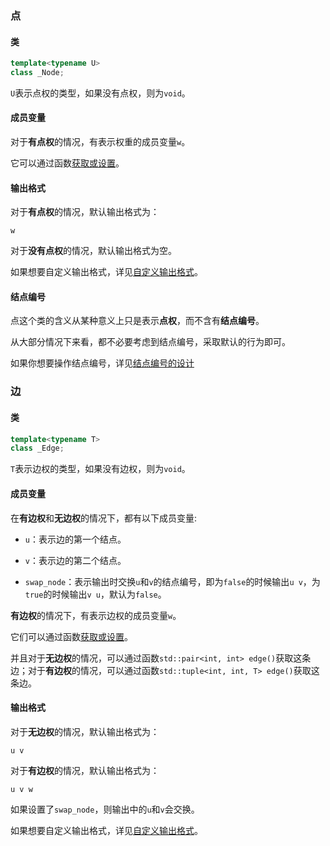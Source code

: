 ### 点

#### 类
```cpp
template<typename U>
class _Node;
```

`U`表示点权的类型，如果没有点权，则为`void`。

#### 成员变量

对于**有点权**的情况，有表示权重的成员变量`w`。

它可以通过函数[获取或设置](/user/tools/setter_getter.md)。

#### 输出格式

对于**有点权**的情况，默认输出格式为：

```
w
```

对于**没有点权**的情况，默认输出格式为空。

如果想要自定义输出格式，详见[自定义输出格式](/user/tools/set_output.md)。

#### 结点编号

点这个类的含义从某种意义上只是表示**点权**，而不含有**结点编号**。

从大部分情况下来看，都不必要考虑到结点编号，采取默认的行为即可。

如果你想要操作结点编号，详见[结点编号的设计](/developer/algorithm/node_index.md)

### 边

#### 类
```cpp
template<typename T>
class _Edge;
```

`T`表示边权的类型，如果没有边权，则为`void`。

#### 成员变量

在**有边权**和**无边权**的情况下，都有以下成员变量:

- `u`：表示边的第一个结点。

- `v`：表示边的第二个结点。

- `swap_node`：表示输出时交换`u`和`v`的结点编号，即为`false`的时候输出`u v`，为`true`的时候输出`v u`，默认为`false`。

**有边权**的情况下，有表示边权的成员变量`w`。

它们可以通过函数[获取或设置](/user/tools/setter_getter.md)。

并且对于**无边权**的情况，可以通过函数`std::pair<int, int> edge()`获取这条边；对于**有边权**的情况，可以通过函数`std::tuple<int, int, T> edge()`获取这条边。

#### 输出格式

对于**无边权**的情况，默认输出格式为：

```
u v
```

对于**有边权**的情况，默认输出格式为：

```
u v w
```

如果设置了`swap_node`，则输出中的`u`和`v`会交换。

如果想要自定义输出格式，详见[自定义输出格式](/user/tools/set_output.md)。
